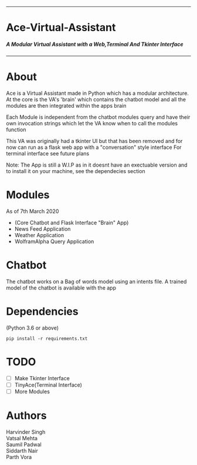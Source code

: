 ***
# Ace-Virtual-Assistant

##### A Modular Virtual Assistant with a Web,Terminal And Tkinter Interface

***

About
=====

Ace is a Virtual Assistant made in Python which has a modular architecture.
At the core is the VA's 'brain' which contains the chatbot model and all
the modules are then integrated within the apps brain

Each Module is independent from the chatbot modules query and have their own
invocation strings which let the VA know when to call the modules function

This VA was originally had a tkinter UI but that has been removed and for now can run as a flask web app with a "conversation" style interface
For terminal interface see future plans


Note: The App is still a W.I.P as in it doesnt have an exectuable version and to install it on your machine, see the dependecies section

Modules
=======
As of 7th March 2020

* (Core Chatbot and Flask Interface "Brain" App)
* News Feed Application
* Weather Application
* WolframAlpha Query Application

Chatbot
=======
The chatbot works on a Bag of words model using an intents file.
A trained model of the chatbot is available with the app


Dependencies
============
(Python 3.6  or above)

`pip install -r requirements.txt`

TODO
====

-[ ] Make Tkinter Interface
-[ ] TinyAce(Terminal Interface)
-[ ] More Modules

Authors
=======
Harvinder Singh\
Vatsal Mehta\
Saumil Padwal\
Siddarth Nair\
Parth Vora





